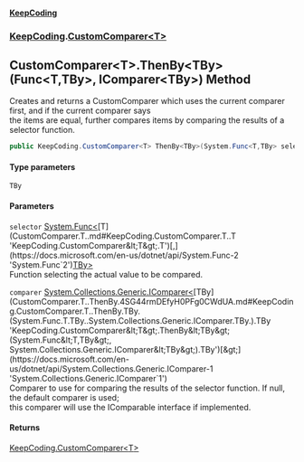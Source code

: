 #### [KeepCoding](index.md 'index')
### [KeepCoding](KeepCoding.md 'KeepCoding').[CustomComparer&lt;T&gt;](CustomComparer.T..md 'KeepCoding.CustomComparer&lt;T&gt;')
## CustomComparer&lt;T&gt;.ThenBy&lt;TBy&gt;(Func&lt;T,TBy&gt;, IComparer&lt;TBy&gt;) Method
Creates and returns a CustomComparer which uses the current comparer first, and if the current comparer says  
the items are equal, further compares items by comparing the results of a selector function.
```csharp
public KeepCoding.CustomComparer<T> ThenBy<TBy>(System.Func<T,TBy> selector, System.Collections.Generic.IComparer<TBy> comparer=null);
```
#### Type parameters
<a name='KeepCoding.CustomComparer.T..ThenBy.TBy.(System.Func.T.TBy..System.Collections.Generic.IComparer.TBy.).TBy'></a>
`TBy`  
  
#### Parameters
<a name='KeepCoding.CustomComparer.T..ThenBy.TBy.(System.Func.T.TBy..System.Collections.Generic.IComparer.TBy.).selector'></a>
`selector` [System.Func&lt;](https://docs.microsoft.com/en-us/dotnet/api/System.Func-2 'System.Func`2')[T](CustomComparer.T..md#KeepCoding.CustomComparer.T..T 'KeepCoding.CustomComparer&lt;T&gt;.T')[,](https://docs.microsoft.com/en-us/dotnet/api/System.Func-2 'System.Func`2')[TBy](CustomComparer.T..ThenBy.4SG44rmDEfyH0PFg0CWdUA.md#KeepCoding.CustomComparer.T..ThenBy.TBy.(System.Func.T.TBy..System.Collections.Generic.IComparer.TBy.).TBy 'KeepCoding.CustomComparer&lt;T&gt;.ThenBy&lt;TBy&gt;(System.Func&lt;T,TBy&gt;, System.Collections.Generic.IComparer&lt;TBy&gt;).TBy')[&gt;](https://docs.microsoft.com/en-us/dotnet/api/System.Func-2 'System.Func`2')  
Function selecting the actual value to be compared.
  
<a name='KeepCoding.CustomComparer.T..ThenBy.TBy.(System.Func.T.TBy..System.Collections.Generic.IComparer.TBy.).comparer'></a>
`comparer` [System.Collections.Generic.IComparer&lt;](https://docs.microsoft.com/en-us/dotnet/api/System.Collections.Generic.IComparer-1 'System.Collections.Generic.IComparer`1')[TBy](CustomComparer.T..ThenBy.4SG44rmDEfyH0PFg0CWdUA.md#KeepCoding.CustomComparer.T..ThenBy.TBy.(System.Func.T.TBy..System.Collections.Generic.IComparer.TBy.).TBy 'KeepCoding.CustomComparer&lt;T&gt;.ThenBy&lt;TBy&gt;(System.Func&lt;T,TBy&gt;, System.Collections.Generic.IComparer&lt;TBy&gt;).TBy')[&gt;](https://docs.microsoft.com/en-us/dotnet/api/System.Collections.Generic.IComparer-1 'System.Collections.Generic.IComparer`1')  
Comparer to use for comparing the results of the selector function. If null, the default comparer is used;  
this comparer will use the IComparable interface if implemented.
  
#### Returns
[KeepCoding.CustomComparer&lt;](CustomComparer.T..md 'KeepCoding.CustomComparer&lt;T&gt;')[T](CustomComparer.T..md#KeepCoding.CustomComparer.T..T 'KeepCoding.CustomComparer&lt;T&gt;.T')[&gt;](CustomComparer.T..md 'KeepCoding.CustomComparer&lt;T&gt;')  
